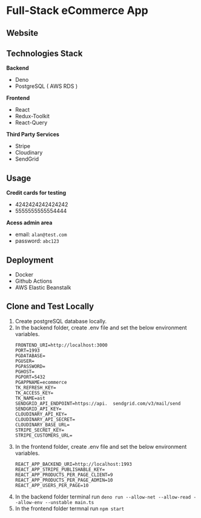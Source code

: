 # Full-Stack eCommerce App

## Website

## Technologies Stack

**Backend**
- Deno
- PostgreSQL ( AWS RDS )

**Frontend**
- React
- Redux-Toolkit
- React-Query

**Third Party Services**
- Stripe
- Cloudinary
- SendGrid

## Usage
**Credit cards for testing**
- 4242424242424242
- 5555555555554444

**Acess admin area**
- email: ```alan@test.com```
- password: ```abc123```

## Deployment
- Docker
- Github Actions
- AWS Elastic Beanstalk

## Clone and Test Locally
1. Create postgreSQL database locally.
2. In the backend folder, create .env file and set the below environment variables.
    ```
    FRONTEND_URI=http://localhost:3000
    PORT=1993
    PGDATABASE=
    PGUSER=
    PGPASSWORD=
    PGHOST=
    PGPORT=5432
    PGAPPNAME=ecommerce
    TK_REFRESH_KEY=
    TK_ACCESS_KEY=
    TK_NAME=ast
    SENDGRID_API_ENDPOINT=https://api.  sendgrid.com/v3/mail/send
    SENDGRID_API_KEY=
    CLOUDINARY_API_KEY=
    CLOUDINARY_API_SECRET=
    CLOUDINARY_BASE_URL=
    STRIPE_SECRET_KEY=
    STRIPE_CUSTOMERS_URL=
    ```
3. In the frontend folder, create .env file and set the below environment variables.
    ```
    REACT_APP_BACKEND_URI=http://localhost:1993
    REACT_APP_STRIPE_PUBLISHABLE_KEY=
    REACT_APP_PRODUCTS_PER_PAGE_CLIENT=9
    REACT_APP_PRODUCTS_PER_PAGE_ADMIN=10
    REACT_APP_USERS_PER_PAGE=10
    ```
4. In the backend folder terminal run
    ```deno run --allow-net --allow-read --allow-env --unstable main.ts ```
5. In the frontend folder termnal run
    ```npm start```



